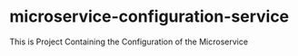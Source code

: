 # microservice-configuration-service
This is Project Containing the Configuration of the Microservice
